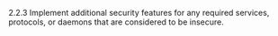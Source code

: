 2.2.3 Implement additional security features for any required services, protocols, or daemons that are considered to be insecure.  
